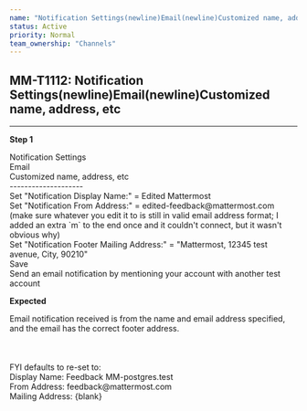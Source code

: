 ```yaml
---
name: "Notification Settings(newline)Email(newline)Customized name, address, etc"
status: Active
priority: Normal
team_ownership: "Channels"
---
```


## MM-T1112: Notification Settings(newline)Email(newline)Customized name, address, etc

---

**Step 1**

Notification Settings\
Email\
Customized name, address, etc\
\--------------------\
Set "Notification Display Name:" = Edited Mattermost\
Set "Notification From Address:" = edited-feedback\@mattermost.com (make sure whatever you edit it to is still in valid email address format; I added an extra \`m\` to the end once and it couldn't connect, but it wasn't obvious why)\
Set "Notification Footer Mailing Address:" = "Mattermost, 12345 test avenue, City, 90210"\
Save\
Send an email notification by mentioning your account with another test account

**Expected**

Email notification received is from the name and email address specified, and the email has the correct footer address.\
\
\
\
FYI defaults to re-set to:\
Display Name: Feedback MM-postgres.test\
From Address: feedback\@mattermost.com\
Mailing Address: {blank}
